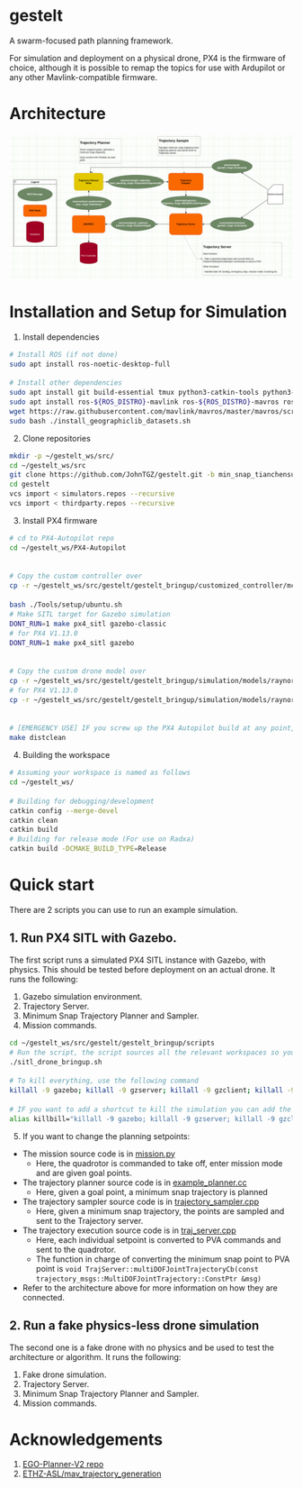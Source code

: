 # gestelt
A swarm-focused path planning framework. 

For simulation and deployment on a physical drone, PX4 is the firmware of choice, although it is possible to remap the topics for use with Ardupilot or any other Mavlink-compatible firmware.

# Architecture
<img src="docs/pictures/gestelt_architecture_24_10.png" alt="Gestelt Architecture" style="width: 1200px;"/>

# Installation and Setup for Simulation
1. Install dependencies
```bash
# Install ROS (if not done)
sudo apt install ros-noetic-desktop-full

# Install other dependencies
sudo apt install git build-essential tmux python3-catkin-tools python3-vcstool xmlstarlet -y
sudo apt install ros-${ROS_DISTRO}-mavlink ros-${ROS_DISTRO}-mavros ros-${ROS_DISTRO}-mavros-msgs ros-${ROS_DISTRO}-mavros-extras -y
wget https://raw.githubusercontent.com/mavlink/mavros/master/mavros/scripts/install_geographiclib_datasets.sh
sudo bash ./install_geographiclib_datasets.sh
```

2. Clone repositories
```bash
mkdir -p ~/gestelt_ws/src/
cd ~/gestelt_ws/src
git clone https://github.com/JohnTGZ/gestelt.git -b min_snap_tianchensun
cd gestelt
vcs import < simulators.repos --recursive
vcs import < thirdparty.repos --recursive
```

3. Install PX4 firmware
```bash
# cd to PX4-Autopilot repo
cd ~/gestelt_ws/PX4-Autopilot


# Copy the custom controller over
cp -r ~/gestelt_ws/src/gestelt/gestelt_bringup/customized_controller/mc_pos_control ~/gestelt_ws/PX4-Autopilot/src/modules/

bash ./Tools/setup/ubuntu.sh 
# Make SITL target for Gazebo simulation
DONT_RUN=1 make px4_sitl gazebo-classic
# for PX4 V1.13.0
DONT_RUN=1 make px4_sitl gazebo


# Copy the custom drone model over
cp -r ~/gestelt_ws/src/gestelt/gestelt_bringup/simulation/models/raynor ~/gestelt_ws/PX4-Autopilot/Tools/simulation/gazebo-classic/sitl_gazebo-classic/models/
# for PX4 V1.13.0
cp -r ~/gestelt_ws/src/gestelt/gestelt_bringup/simulation/models/raynor ~/gestelt_ws/PX4-Autopilot/Tools/sitl_gazebo/models/


# [EMERGENCY USE] IF you screw up the PX4 Autopilot build at any point, clean up the build files via the following command:
make distclean
```

4. Building the workspace
```bash
# Assuming your workspace is named as follows
cd ~/gestelt_ws/

# Building for debugging/development
catkin config --merge-devel
catkin clean
catkin build
# Building for release mode (For use on Radxa)
catkin build -DCMAKE_BUILD_TYPE=Release
```

# Quick start
There are 2 scripts you can use to run an example simulation. 

## 1. Run PX4 SITL with Gazebo. 
The first script runs a simulated PX4 SITL instance with Gazebo, with physics. This should be tested before deployment on an actual drone. It runs the following:
1. Gazebo simulation environment.
2. Trajectory Server.
3. Minimum Snap Trajectory Planner and Sampler.
4. Mission commands.
```bash
cd ~/gestelt_ws/src/gestelt/gestelt_bringup/scripts
# Run the script, the script sources all the relevant workspaces so you don't have to worry about sourcing. 
./sitl_drone_bringup.sh

# To kill everything, use the following command
killall -9 gazebo; killall -9 gzserver; killall -9 gzclient; killall -9 rosmaster; tmux kill-server;

# IF you want to add a shortcut to kill the simulation you can add the following to ~/.bashrc
alias killbill="killall -9 gazebo; killall -9 gzserver; killall -9 gzclient; killall -9 rosmaster; tmux kill-server;
```
5. If you want to change the planning setpoints:
- The mission source code is in [mission.py](gestelt_bringup/src/mission.py)
    - Here, the quadrotor is commanded to take off, enter mission mode and are given goal points.
- The trajectory planner source code is in [example_planner.cc](trajectory_planner/src/example_planner.cc)
    - Here, given a goal point, a minimum snap trajectory is planned
- The trajectory sampler source code is in [trajectory_sampler.cpp](trajectory_planner/src/trajectory_sampler.cpp)
    - Here, given a minimum snap trajectory, the points are sampled and sent to the Trajectory server.
- The trajectory execution source code is in [traj_server.cpp](trajectory_server/src/traj_server.cpp)
    - Here, each individual setpoint is converted to PVA commands and sent to the quadrotor.
    - The function in charge of converting the minimum snap point to PVA point is `void TrajServer::multiDOFJointTrajectoryCb(const trajectory_msgs::MultiDOFJointTrajectory::ConstPtr &msg)`
- Refer to the architecture above for more information on how they are connected.

## 2. Run a fake physics-less drone simulation
The second one is a fake drone with no physics and be used to test the architecture or algorithm. It runs the following:
1. Fake drone simulation.
2. Trajectory Server.
3. Minimum Snap Trajectory Planner and Sampler.
4. Mission commands.

# Acknowledgements
1. [EGO-Planner-V2 repo](https://github.com/ZJU-FAST-Lab/EGO-Planner-v2)
2. [ETHZ-ASL/mav_trajectory_generation](https://github.com/ethz-asl/mav_trajectory_generation)
